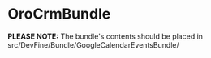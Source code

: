 OroCrmBundle
============

**PLEASE NOTE:**
The bundle's contents should be placed in src/DevFine/Bundle/GoogleCalendarEventsBundle/
